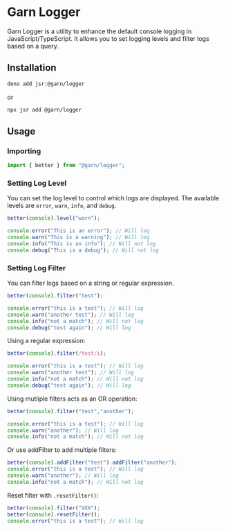 # Garn Logger

Garn Logger is a utility to enhance the default console logging in
JavaScript/TypeScript. It allows you to set logging levels and filter logs based on a query.

## Installation

```sh
deno add jsr:@garn/logger
```

or

```sh
npx jsr add @garn/logger
```

## Usage

### Importing

```typescript
import { better } from "@garn/logger";
```

### Setting Log Level

You can set the log level to control which logs are displayed. The available
levels are `error`, `warn`, `info`, and `debug`.

```typescript
better(console).level("warn");

console.error("This is an error"); // Will log
console.warn("This is a warning"); // Will log
console.info("This is an info"); // Will not log
console.debug("This is a debug"); // Will not log
```

### Setting Log Filter

You can filter logs based on a string or regular expression.

```typescript
better(console).filter("test");

console.error("this is a test"); // Will log
console.warn("another test"); // Will log
console.info("not a match"); // Will not log
console.debug("test again"); // Will log
```

Using a regular expression:

```typescript
better(console).filter(/test/i);

console.error("this is a test"); // Will log
console.warn("another test"); // Will log
console.info("not a match"); // Will not log
console.debug("test again"); // Will log
```

Using mutliple filters acts as an OR operation:

```typescript
better(console).filter("test","another");

console.error("this is a test"); // Will log
console.warn("another"); // Will log
console.info("not a match"); // Will not log
```

Or use addFilter to add multiple filters:

```typescript
better(console).addFilter("test").addFilter("another");
console.error("this is a test"); // Will log
console.warn("another"); // Will log
console.info("not a match"); // Will not log
```

Reset filter with `.resetFilter()`:

```typescript
better(console).filter("XXX");
better(console).resetFilter();
console.error("this is a test"); // Will log
```